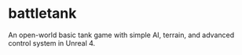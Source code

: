 # battletank
An open-world basic tank game with simple AI, terrain, and advanced control system in Unreal 4.
